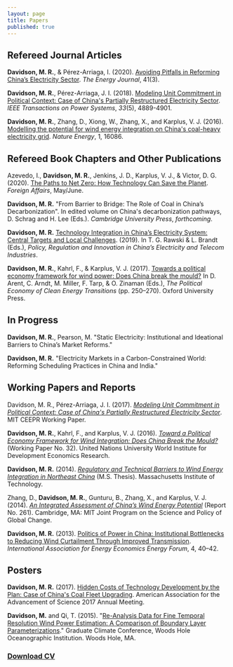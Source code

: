 ```yaml
---
layout: page
title: Papers
published: true
---
```




## Refereed Journal Articles ##

**Davidson, M. R.**, & Pérez-Arriaga, I. (2020). [Avoiding Pitfalls in Reforming China’s Electricity Sector](/2019-12-16-avoiding-pitfalls-china-electricity-reforms/). _The Energy Journal_, 41(3).

**Davidson, M. R.**, Pérez-Arriaga, J. I. (2018). [Modeling Unit Commitment in Political Context: Case of China's Partially Restructured Electricity Sector](/2018-04-02-unit-commitment-china-political-context-ieee/). _IEEE Transactions on Power Systems_, _33_(5), 4889-4901.

**Davidson, M. R.**, Zhang, D., Xiong, W., Zhang, X., and Karplus, V. J. (2016). [Modelling the potential for wind energy integration on China's coal-heavy electricity grid](/2016-06-20-modelling-wind-energy-potential-China/). _Nature Energy_, 1, 16086.


## Refereed Book Chapters and Other Publications ##

Azevedo, I., **Davidson, M. R.**, Jenkins, J. D., Karplus, V. J., & Victor, D. G. (2020). [The Paths to Net Zero: How Technology Can Save the Planet](/2020-04-13-paths-to-net-zero/). _Foreign Affairs_, May/June.


**Davidson, M. R.** "From Barrier to Bridge: The Role of Coal in China’s Decarbonization". In edited volume on China's decarbonization pathways, D. Schrag and H. Lee (Eds.). _Cambridge University Press_, _forthcoming_.


**Davidson, M. R.** [Technology Integration in China’s Electricity System: Central Targets and Local Challenges](/2019-06-30-cup-technology-integration-china-electricity/). (2019). In T. G. Rawski & L. Brandt (Eds.), _Policy, Regulation and Innovation in China’s Electricity and Telecom Industries_.



**Davidson, M. R.**, Kahrl, F., & Karplus, V. J. (2017). [Towards a political economy framework for wind power: Does China break the mould?](/2017-04-12-oup-political-economy-framework-wind-china/) In D. Arent, C. Arndt, M. Miller, F. Tarp, & O. Zinaman (Eds.), _The Political Economy of Clean Energy Transitions_ (pp. 250–270). Oxford University Press.

## In Progress ##

**Davidson, M. R.**, Pearson, M. "Static Electricity: Institutional and Ideational Barriers to China’s Market Reforms."

**Davidson, M. R.** "Electricity Markets in a Carbon-Constrained World: Reforming Scheduling Practices in China and India."


## Working Papers and Reports ##

Davidson, M. R., Pérez-Arriaga, J. I. (2017). [_Modeling Unit Commitment in Political Context: Case of China's Partially Restructured Electricity Sector_](/2017-04-21-unit-commitment-china-political-context/). MIT CEEPR Working Paper.

**Davidson, M. R.**, Kahrl, F., and Karplus, V. J. (2016). [_Toward a Political Economy Framework for Wind Integration: Does China Break the Mould?_](/2016-04-01-political-economy-framework-wind-china/) (Working Paper No. 32). United Nations University World Institute for Development Economics Research.

**Davidson, M. R.** (2014). [_Regulatory and Technical Barriers to Wind Energy Integration in Northeast China_](/2014-05-09-ms-thesis/) (M.S. Thesis). Massachusetts Institute of Technology.

Zhang, D., **Davidson, M. R.**, Gunturu, B., Zhang, X., and Karplus, V. J. (2014). [_An Integrated Assessment of China’s Wind Energy Potential_](/2014-04-01-integrated-assessment-china-wind-energy/) (Report No. 261). Cambridge, MA: MIT Joint Program on the Science and Policy of Global Change.

**Davidson, M. R.** (2013). [Politics of Power in China: Institutional Bottlenecks to Reducing Wind Curtailment Through Improved Transmission](/2013-09-01-politics-power-china-wind-curtailment-transmission/). _International Association for Energy Economics Energy Forum_, 4, 40–42.

## Posters ##

**Davidson, M. R.** (2017). [Hidden Costs of Technology Development by the Plan: Case of China's Coal Fleet Upgrading](/2017-03-10-hidden-costs-technology-china-coal/). American Association for the Advancement of Science 2017 Annual Meeting.

**Davidson, M.** and Qi, T. (2015). "[Re-Analysis Data for Fine Temporal Resolution Wind Power Estimation: A Comparison of Boundary Layer Parameterizations](/2015-11-06-gcc-reanalysis-data-wind-applications/)." Graduate Climate Conference, Woods Hole Oceanographic Institution. Woods Hole, MA.


### [**Download CV**](/papers/Michael_Davidson_CV.pdf) ###
